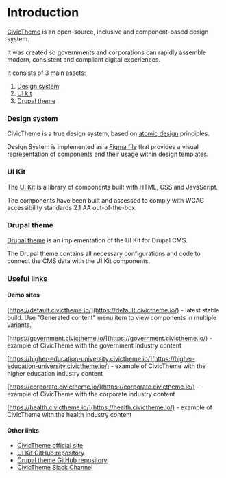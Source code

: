 # Introduction

[CivicTheme](https://civictheme.io) is an open-source, inclusive and component-based design system.

It was created so governments and corporations can rapidly assemble modern, consistent and compliant digital experiences.

It consists of 3 main assets:

1. [Design system](https://civictheme.io/figma)
2. [UI kit](https://uikit.civictheme.io/)
3. [Drupal theme](https://www.drupal.org/project/civictheme)

### Design system

CivicTheme is a true design system, based on [atomic design](https://atomicdesign.bradfrost.com/chapter-2/) principles.

Design System is implemented as a [Figma file](https://civictheme.io/figma) that provides a visual representation of components and their usage within design templates.

### UI Kit <a href="#componentlibrary-wip-about" id="componentlibrary-wip-about"></a>

The [UI Kit](https://uikit.civictheme.io/) is a library of components built with HTML, CSS and JavaScript.

The components have been built and assessed to comply with WCAG accessibility standards 2.1 AA out-of-the-box.

### Drupal theme

[Drupal theme](https://www.drupal.org/project/civictheme) is an implementation of the UI Kit for Drupal CMS.

The Drupal theme contains all necessary configurations and code to connect the CMS data with the UI Kit components.

### Useful links <a href="#introduction-usefullinks" id="introduction-usefullinks"></a>

#### Demo sites <a href="#introduction-usefullinks" id="introduction-usefullinks"></a>

[https://default.civictheme.io/](https://default.civictheme.io/) - latest stable build. Use "Generated content" menu item to view components in multiple variants.

[https://government.civictheme.io/](https://government.civictheme.io/) - example of CivicTheme with the government industry content

[https://higher-education-university.civictheme.io/](https://higher-education-university.civictheme.io/) - example of CivicTheme with the higher education industry content

[https://corporate.civictheme.io/](https://corporate.civictheme.io/) - example of CivicTheme with the corporate industry content

[https://health.civictheme.io/](https://health.civictheme.io/) - example of CivicTheme with the health industry content

#### Other links

* [CivicTheme official site](https://www.civictheme.io/)
* [UI Kit GitHub repository](https://github.com/civictheme/uikit)
* [Drupal theme GitHub repository](https://github.com/civictheme/monorepo-drupal)
* [CivicTheme Slack Channel](https://drupal.slack.com/archives/C039UV0CQBZ)
